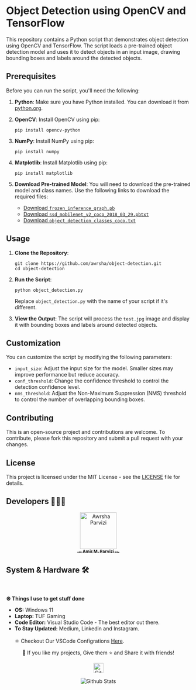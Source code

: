 # Object Detection using OpenCV and TensorFlow

This repository contains a Python script that demonstrates object detection using OpenCV and TensorFlow. The script loads a pre-trained object detection model and uses it to detect objects in an input image, drawing bounding boxes and labels around the detected objects.

## Prerequisites

Before you can run the script, you'll need the following:

1. **Python**: Make sure you have Python installed. You can download it from [python.org](https://www.python.org/downloads/).

2. **OpenCV**: Install OpenCV using pip:

   ```shell
   pip install opencv-python
   ```

3. **NumPy**: Install NumPy using pip:

   ```shell
   pip install numpy
   ```

4. **Matplotlib**: Install Matplotlib using pip:

   ```shell
   pip install matplotlib
   ```

5. **Download Pre-trained Model**: You will need to download the pre-trained model and class names. Use the following links to download the required files:

   - [Download `frozen_inference_graph.pb`](https://drive.google.com/file/d/1qscnbsFyFVoJv6V02WUoAja8XY0rASfZ/view?usp=drive_link)
   - [Download `ssd_mobilenet_v2_coco_2018_03_29.pbtxt`](https://github.com/opencv/opencv/blob/master/samples/dnn/ssd_mobilenet_v2_coco_2018_03_29.pbtxt)
   - [Download `object_detection_classes_coco.txt`](https://github.com/pjreddie/darknet/blob/master/data/coco.names)

## Usage

1. **Clone the Repository**:

   ```shell
   git clone https://github.com/awrsha/object-detection.git
   cd object-detection
   ```

2. **Run the Script**:

   ```shell
   python object_detection.py
   ```

   Replace `object_detection.py` with the name of your script if it's different.

3. **View the Output**: The script will process the `test.jpg` image and display it with bounding boxes and labels around detected objects.

## Customization

You can customize the script by modifying the following parameters:

- `input_size`: Adjust the input size for the model. Smaller sizes may improve performance but reduce accuracy.
- `conf_threshold`: Change the confidence threshold to control the detection confidence level.
- `nms_threshold`: Adjust the Non-Maximum Suppression (NMS) threshold to control the number of overlapping bounding boxes.

## Contributing

This is an open-source project and contributions are welcome. To contribute, please fork this repository and submit a pull request with your changes.

## License

This project is licensed under the MIT License - see the [LICENSE](LICENSE) file for details.

## Developers 👨🏻‍💻

<p align="center">
<a href="https://github.com/Awrsha"><img src="https://avatars.githubusercontent.com/u/89135083?v=4" width="100;" alt="Awrsha Parvizi"/><br /><sub><b>.:: Amir M. Parvizi ::.</b></sub></a>
</p>

## System & Hardware 🛠  
<br> <summary><b>⚙️ Things I use to get stuff done</b></summary> <ul> <li><b>OS:</b> Windows 11</li> <li><b>Laptop: </b>TUF Gaming</li> <li><b>Code Editor:</b> Visual Studio Code - The best editor out there.</li> <li><b>To Stay Updated:</b> Medium, Linkedin and Instagram.</li> <br /> ⚛️ Checkout Our VSCode Configrations <a href="">Here</a>. </ul> <p align="center">💙 If you like my projects, Give them ⭐ and Share it with friends!</p></p><p align="center"><img height="27" src="https://raw.githubusercontent.com/mayhemantt/mayhemantt/Update/svg/Bottom.svg" alt="Github Stats" /></p>

<p align="center">
<img src="https://raw.githubusercontent.com/mayhemantt/mayhemantt/Update/svg/Bottom.svg" alt="Github Stats" />
</p>
